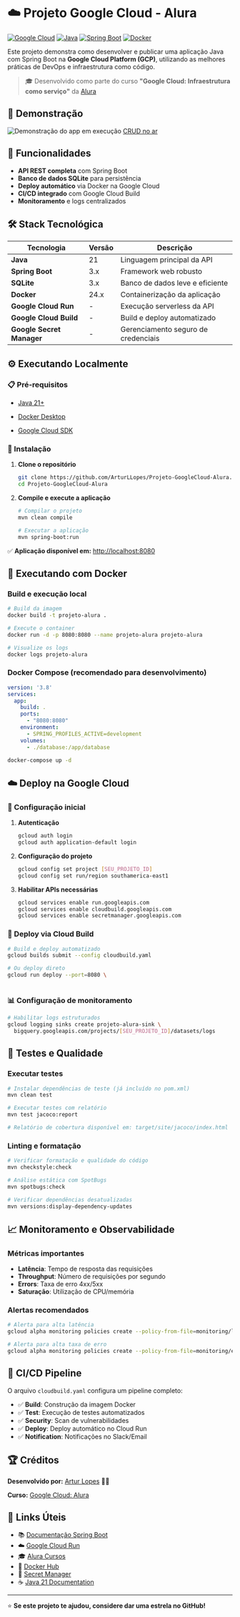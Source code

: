 # ☁️ Projeto Google Cloud - Alura

[![Google Cloud](https://img.shields.io/badge/Google%20Cloud-4285F4?style=for-the-badge&logo=google-cloud&logoColor=white)](https://cloud.google.com/)
[![Java](https://img.shields.io/badge/Java-21-ED8B00?style=for-the-badge&logo=java&logoColor=white)](https://www.oracle.com/java/)
[![Spring Boot](https://img.shields.io/badge/Spring%20Boot-6DB33F?style=for-the-badge&logo=spring-boot&logoColor=white)](https://spring.io/projects/spring-boot)
[![Docker](https://img.shields.io/badge/Docker-2496ED?style=for-the-badge&logo=docker&logoColor=white)](https://www.docker.com/)

Este projeto demonstra como desenvolver e publicar uma aplicação Java com Spring Boot na **Google Cloud Platform (GCP)**, utilizando as melhores práticas de DevOps e infraestrutura como código.

> 🎓 Desenvolvido como parte do curso **"Google Cloud: Infraestrutura como serviço"** da [Alura](https://www.alura.com.br)

## 📸 Demonstração

![Demonstração do app em execução](https://github.com/user-attachments/assets/a23eb513-2a41-48d5-ae70-511be40697f7)
[CRUD no ar](https://api-cors-1-798462238118.southamerica-east1.run.app/swagger-ui/index.html#/)
## 🚀 Funcionalidades

- **API REST completa** com Spring Boot
- **Banco de dados SQLite** para persistência
- **Deploy automático** via Docker na Google Cloud
- **CI/CD integrado** com Google Cloud Build
- **Monitoramento** e logs centralizados

## 🛠️ Stack Tecnológica

| Tecnologia | Versão | Descrição |
|------------|--------|-----------|
| **Java** | 21 | Linguagem principal da API |
| **Spring Boot** | 3.x | Framework web robusto |
| **SQLite** | 3.x | Banco de dados leve e eficiente |
| **Docker** | 24.x | Containerização da aplicação |
| **Google Cloud Run** | - | Execução serverless da API |
| **Google Cloud Build** | - | Build e deploy automatizado |
| **Google Secret Manager** | - | Gerenciamento seguro de credenciais |


## ⚙️ Executando Localmente

### 📋 Pré-requisitos

- [Java 21+](https://www.oracle.com/java/technologies/downloads/)

- [Docker Desktop](https://www.docker.com/products/docker-desktop/)
- [Google Cloud SDK](https://cloud.google.com/sdk/docs/install)

### 🔧 Instalação

1. **Clone o repositório**
   ```bash
   git clone https://github.com/ArturLLopes/Projeto-GoogleCloud-Alura.git
   cd Projeto-GoogleCloud-Alura
   ```

2. **Compile e execute a aplicação**
   ```bash
   # Compilar o projeto
   mvn clean compile
   
   # Executar a aplicação
   mvn spring-boot:run
   ```

✅ **Aplicação disponível em:** [http://localhost:8080](http://localhost:8080)

## 🐳 Executando com Docker

### Build e execução local

```bash
# Build da imagem
docker build -t projeto-alura .

# Execute o container
docker run -d -p 8080:8080 --name projeto-alura projeto-alura

# Visualize os logs
docker logs projeto-alura
```

### Docker Compose (recomendado para desenvolvimento)

```yaml
version: '3.8'
services:
  app:
    build: .
    ports:
      - "8080:8080"
    environment:
      - SPRING_PROFILES_ACTIVE=development
    volumes:
      - ./database:/app/database
```

```bash
docker-compose up -d
```

## ☁️ Deploy na Google Cloud

### 🔐 Configuração inicial

1. **Autenticação**
   ```bash
   gcloud auth login
   gcloud auth application-default login
   ```

2. **Configuração do projeto**
   ```bash
   gcloud config set project [SEU_PROJETO_ID]
   gcloud config set run/region southamerica-east1
   ```

3. **Habilitar APIs necessárias**
   ```bash
   gcloud services enable run.googleapis.com
   gcloud services enable cloudbuild.googleapis.com
   gcloud services enable secretmanager.googleapis.com
   ```

### 🚀 Deploy via Cloud Build

```bash
# Build e deploy automatizado
gcloud builds submit --config cloudbuild.yaml

# Ou deploy direto
gcloud run deploy --port=8080 \
  
```

### 📊 Configuração de monitoramento

```bash
# Habilitar logs estruturados
gcloud logging sinks create projeto-alura-sink \
  bigquery.googleapis.com/projects/[SEU_PROJETO_ID]/datasets/logs
```

## 🧪 Testes e Qualidade

### Executar testes

```bash
# Instalar dependências de teste (já incluído no pom.xml)
mvn clean test

# Executar testes com relatório
mvn test jacoco:report

# Relatório de cobertura disponível em: target/site/jacoco/index.html
```

### Linting e formatação

```bash
# Verificar formatação e qualidade do código
mvn checkstyle:check

# Análise estática com SpotBugs
mvn spotbugs:check

# Verificar dependências desatualizadas
mvn versions:display-dependency-updates
```

## 📈 Monitoramento e Observabilidade

### Métricas importantes

- **Latência**: Tempo de resposta das requisições
- **Throughput**: Número de requisições por segundo
- **Errors**: Taxa de erro 4xx/5xx
- **Saturação**: Utilização de CPU/memória

### Alertas recomendados

```bash
# Alerta para alta latência
gcloud alpha monitoring policies create --policy-from-file=monitoring/latency-alert.yaml

# Alerta para alta taxa de erro
gcloud alpha monitoring policies create --policy-from-file=monitoring/error-rate-alert.yaml
```

## 🔄 CI/CD Pipeline

O arquivo `cloudbuild.yaml` configura um pipeline completo:

- ✅ **Build**: Construção da imagem Docker
- ✅ **Test**: Execução de testes automatizados
- ✅ **Security**: Scan de vulnerabilidades
- ✅ **Deploy**: Deploy automático no Cloud Run
- ✅ **Notification**: Notificações no Slack/Email



## 🏆 Créditos

**Desenvolvido por:** [Artur Lopes](https://github.com/ArturLLopes) 👨‍💻

**Curso:** [Google Cloud: Alura](https://www.alura.com.br)

## 🔗 Links Úteis

- 📚 [Documentação Spring Boot](https://spring.io/projects/spring-boot)
- ☁️ [Google Cloud Run](https://cloud.google.com/run)
- 🎓 [Alura Cursos](https://www.alura.com.br)
- 🐳 [Docker Hub](https://hub.docker.com/)
- 🔐 [Secret Manager](https://cloud.google.com/secret-manager)
- ☕ [Java 21 Documentation](https://docs.oracle.com/en/java/javase/21/)

---

⭐ **Se este projeto te ajudou, considere dar uma estrela no GitHub!**
